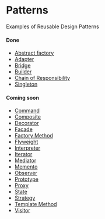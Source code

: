Patterns
===================

Examples of Reusable Design Patterns

#### Done
* [Abstract factory](https://en.wikipedia.org/wiki/Abstract_factory_pattern)
* [Adapter](https://en.wikipedia.org/wiki/Adapter_pattern)
* [Bridge](https://en.wikipedia.org/wiki/Bridge_pattern)
* [Builder](https://en.wikipedia.org/wiki/Builder_pattern)
* [Chain of Responsibility](https://en.wikipedia.org/wiki/Chain-of-responsibility_pattern)
* [Singleton](https://en.wikipedia.org/wiki/Singleton_pattern)

#### Coming soon
* [Command](https://en.wikipedia.org/wiki/Command_pattern)
* [Composite](https://en.wikipedia.org/wiki/Composite_pattern)
* [Decorator](https://en.wikipedia.org/wiki/Decorator_pattern)
* [Facade](https://en.wikipedia.org/wiki/Facade_pattern)
* [Factory Method](https://en.wikipedia.org/wiki/Factory_method_pattern)
* [Flyweight](https://en.wikipedia.org/wiki/Flyweight_pattern)
* [Interpreter](https://en.wikipedia.org/wiki/Interpreter_pattern)
* [Iterator](https://en.wikipedia.org/wiki/Iterator_pattern)
* [Mediator](https://en.wikipedia.org/wiki/Mediator_pattern)
* [Memento](https://en.wikipedia.org/wiki/Memento_pattern)
* [Observer](https://en.wikipedia.org/wiki/Observer_pattern)
* [Prototype](https://en.wikipedia.org/wiki/Prototype_pattern)
* [Proxy](https://en.wikipedia.org/wiki/Proxy_pattern)
* [State](https://en.wikipedia.org/wiki/State_pattern)
* [Strategy](https://en.wikipedia.org/wiki/Strategy_pattern)
* [Template Method](https://en.wikipedia.org/wiki/Template_method_pattern)
* [Visitor](https://en.wikipedia.org/wiki/Visitor_pattern)